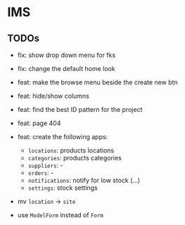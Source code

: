 # IMS

## TODOs
- fix: show drop down menu for fks
- fix: change the default home look
- feat: make the browse menu beside the create new btn
- feat: hide/show columns
- feat: find the best ID pattern for the project
- feat: page 404
- feat: create the following apps:
    - `locations`: products locations
    - `categories`: products categories
    - `suppliers`: -
    - `orders`: -
    - `notifications`: notify for low stock (...)
    - `settings`: stock settings

- mv `location` -> `site`
- use `ModelForm` instead of `Form`
